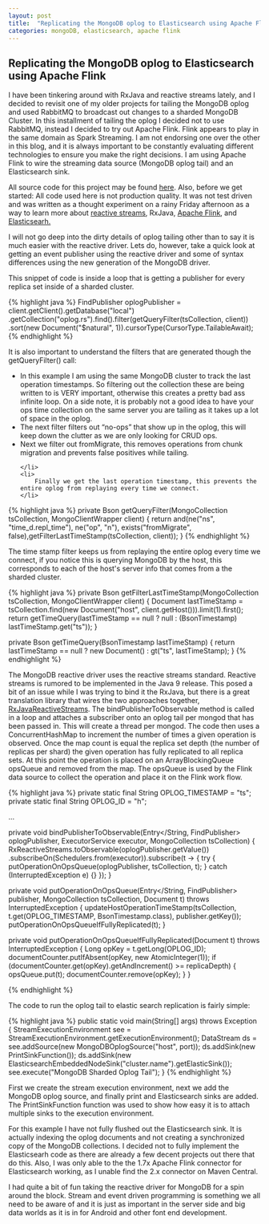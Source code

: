 ```yaml
---
layout: post
title:  "Replicating the MongoDB oplog to Elasticsearch using Apache Flink"
categories: mongoDB, elasticsearch, apache flink
---
```

<h2>Replicating the MongoDB oplog to Elasticsearch using Apache Flink</h2>
<p>I have been tinkering around with RxJava and reactive streams lately, and I decided to revisit one of my older
projects for tailing the MongoDB oplog and used RabbitMQ to broadcast out changes to a sharded MongoDB Cluster.  In this
    installment of tailing the oplog I decided not to use RabbitMQ, instead I decided to try out Apache Flink.  Flink
    appears to play in the same domain as Spark Streaming.  I am not endorsing one over the other in this blog, and
    it is always important to be constantly evaluating different technologies to ensure you make the right decisions.
    I am using Apache Flink to wire the streaming data source (MongoDB oplog tail) and an Elasticsearch sink.
    </p>
    <p>All source code for this project may be found
        <a href="https://github.com/JaiHirsch/flink-mingo-tail" target="new">here</a>.  Also, before we get started:  All code used here
        is not production quality.  It was not test driven and was written as a thought experiment on a rainy
        Friday afternoon as a way to learn more about
        <a href="http://www.reactive-streams.org" target="new">reactive streams</a>,
        <a hreaf="https://github.com/ReactiveX/RxJava" target="new">RxJava</a>,
        <a href ="https://flink.apache.org" target="new">Apache Flink</a>, and
        <a href="https://www.elastic.co" target="new"> Elasticsearh.</a>

</p>
<p>I will not go deep into the dirty details of oplog tailing other than to say it is much easier with the reactive
    driver. Lets do, however, take a quick look at getting an event publisher using the reactive driver and some of
    syntax differences using the new generation of the MongoDB driver.</p>
<p>This snippet of code is inside a loop that is getting a publisher for every replica set inside of a sharded
    cluster.</p>
{% highlight java %}
FindPublisher</Document> oplogPublisher = client.getClient().getDatabase("local")
    .getCollection("oplog.rs").find().filter(getQueryFilter(tsCollection, client))
    .sort(new Document("$natural", 1)).cursorType(CursorType.TailableAwait);
{% endhighlight %}

<p>It is also important to understand the filters that are generated though the getQueryFilter() call:
<ul>
    <li>In this example I am using the same MongoDB cluster to track the last operation timestamps. So filtering out
        the collection these are being written to is VERY important, otherwise this creates a pretty bad ass infinite
        loop. On a side note, it is probably not a good idea to have your ops time collection on the same server you
        are tailing as it takes up a lot of space in the oplog.
    </li>
    <li>
        The next filter filters out “no-ops” that show up in the oplog, this will keep down the clutter as we are
        only looking for CRUD ops.
    </li>
    <li>
        Next we filter out fromMigrate, this removes operations from chunk migration and prevents false positives
        while tailing.

    </li>
    <li>
        Finally we get the last operation timestamp, this prevents the entire oplog from replaying every time we connect.
    </li>
</ul>
</p>
{% highlight java %}
private Bson getQueryFilter(MongoCollection</Document> tsCollection, MongoClientWrapper client) {
return and(ne("ns", "time_d.repl_time"), ne("op", "n"), exists("fromMigrate", false),getFilterLastTimeStamp(tsCollection, client));
}
{% endhighlight %}


<p>The time stamp filter keeps us from replaying the entire oplog every time we connect, if you notice this is
    querying MongoDB by the host, this corresponds to each of the host's server info that comes from a the sharded
    cluster.</p>
{% highlight java %}
private Bson getFilterLastTimeStamp(MongoCollection</Document> tsCollection, MongoClientWrapper client) {
    Document lastTimeStamp = tsCollection.find(new Document("host", client.getHost())).limit(1).first();
    return getTimeQuery(lastTimeStamp == null ? null : (BsonTimestamp) lastTimeStamp.get("ts"));
}

private Bson getTimeQuery(BsonTimestamp lastTimeStamp) {
    return lastTimeStamp == null ? new Document() : gt("ts", lastTimeStamp);
}
{% endhighlight %}
<p>
The MongoDB reactive driver uses the reactive streams standard. Reactive streams is rumored to be implemented in the Java 9
    release. This posed a bit of an issue while I was trying to bind it the RxJava, but there is a great translation
    library that wires the two approaches together,
    <a href="https://github.com/ReactiveX/RxJavaReactiveStreams" target="new">RxJavaReactiveStreams</a>.
    The bindPublisherToObservable method is called in a loop and attaches a subscriber onto an oplog tail per mongod
    that has been passed in.  This will create a thread per mongod. The code then uses a ConcurrentHashMap to
    increment the number of times a given operation is observed.  Once the map count is equal the replica set depth
    (the number of replicas per shard) the given operation has fully replicated to all replica sets.  At this point
    the operation is placed on an ArrayBlockingQueue opsQueue and removed from the map.  The opsQueue is used by the
    Flink data source to collect the operation and place it on the Flink work flow.
</p>
{% highlight java %}
private static final String OPLOG_TIMESTAMP = "ts";
private static final String OPLOG_ID = "h";

...

private void bindPublisherToObservable(Entry</String, FindPublisher</Document>> oplogPublisher,
    ExecutorService executor, MongoCollection</Document> tsCollection) {
    RxReactiveStreams.toObservable(oplogPublisher.getValue())
      .subscribeOn(Schedulers.from(executor)).subscribe(t -> {
        try {
            putOperationOnOpsQueue(oplogPublisher, tsCollection, t);
        } catch (InterruptedException e) {}
    });
}

private void putOperationOnOpsQueue(Entry</String, FindPublisher</Document>> publisher,
    MongoCollection</Document> tsCollection, Document t) throws InterruptedException {
    updateHostOperationTimeStamp(tsCollection, t.get(OPLOG_TIMESTAMP, BsonTimestamp.class), publisher.getKey());
    putOperationOnOpsQueueIfFullyReplicated(t);
}

private void putOperationOnOpsQueueIfFullyReplicated(Document t) throws InterruptedException {
    Long opKey = t.getLong(OPLOG_ID);
    documentCounter.putIfAbsent(opKey, new AtomicInteger(1));
    if (documentCounter.get(opKey).getAndIncrement() >= replicaDepth) {
        opsQueue.put(t);
        documentCounter.remove(opKey);
    }
}

{% endhighlight %}
<p>
    The code to run the oplog tail to elastic search replication is fairly simple:
</p>

{% highlight java %}
public static void main(String[] args) throws Exception {
    StreamExecutionEnvironment see = StreamExecutionEnvironment.getExecutionEnvironment();
    DataStream</Document> ds = see.addSource(new MongoDBOplogSource("host", port));
    ds.addSink(new PrintSinkFunction</Document>());
    ds.addSink(new ElasticsearchEmbeddedNodeSink("cluster.name").getElasticSink());
    see.execute("MongoDB Sharded Oplog Tail");
}
{% endhighlight %}
<p> First we create the stream execution environment, next we add the MongoDB oplog source, and finally print and
    Elasticsearch sinks are added.  The PrintSinkFunction function was used to show how easy it is to attach multiple
    sinks to the execution environment.
</p>
<p>
    For this example I have not fully flushed out the Elasticsearch sink.  It is actually indexing the oplog documents
    and not creating a synchronized copy of the MongoDB collections.  I decided not to fully implement the Elasticsearh
    code as there are already a few decent projects out there that do this.  Also, I was only able to the the 1.7x
    Apache Flink connector for Elasticsearch working, as I unable find the 2.x connector on Maven Central.
</p>
<p>
    I had quite a bit of fun taking the reactive driver for MongoDB for a spin around the block.  Stream and event
    driven programming is something we all need to be aware of and it is just as important in the server side and
    big data worlds as it is in for Android and other font end development.
</p>